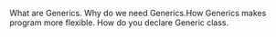 What are Generics.
Why do we need Generics.How Generics makes program more flexible.
How do you declare Generic class.
